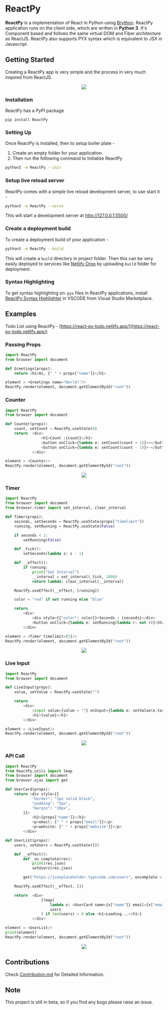 # ReactPy

**ReactPy** is a implementation of React in Python using [Brython](https://brython.info/). ReactPy application runs on the client side, which are written in **Python 3**. It's Component based and follows the same virtual DOM and Fiber architecture as ReactJS. ReactPy also supports PYX syntax which is equivalent to JSX in Javascript.

## Getting Started

Creating a ReactPy app is very simple and the process in very much inspired from ReactJS.

<p align="center">
  <img src="https://github.com/RudreshVeerkhare/ReactPy/raw/main/media/ReactPy_init.gif" />
</p>

### Installation

ReactPy has a PyPI package

```
pip install ReactPy
```

### Setting Up

Once ReactPy is installed, then to setup boiler plate -

1. Create an empty folder for your application.
2. Then run the following command to Initialize ReactPy

```sh
python3 -m ReactPy --init
```

### Setup live reload server

ReactPy comes with a simple live reload development server, to use start it -

```sh
python3 -m ReactPy --serve
```

This will start a development server at http://127.0.0.1:5500/

### Create a deployment build

To create a deployment build of your application -

```sh
python3 -m ReactPy --build
```

This will create a `build` directory in project folder. Then this can be very easily deployed to services like [Netlify Drop](https://docs.netlify.com/site-deploys/create-deploys/#drag-and-drop) by uploading `build` folder for deployment.

### Syntax Highlighting

To get syntax highlighting on`.pyx` files in ReactPy applications, install [ReactPy Syntax Highlighter](https://marketplace.visualstudio.com/items?itemName=RudreshVeerkhare.reactpy) in VSCODE from Visual Studio Marketplace.

## Examples

Todo List using ReactPy - [https://react-py-todo.netlify.app/](https://react-py-todo.netlify.app/)

### Passing Props

```python
import ReactPy
from browser import document

def Greetings(props):
    return <h1>Hi, {" " + props["name"]}</h1>

element = <Greetings name="World!"/>
ReactPy.render(element, document.getElementById("root"))
```

### Counter

```python
import ReactPy
from browser import document

def Counter(props):
    count, setCount = ReactPy.useState(0)
    return  <div>
                <h1>Count :{count}</h1>
                <button onClick={lambda e: setCount(count + 1)}>+</button>
                <button onClick={lambda e: setCount(count - 1)}>-</button>
            </div>

element = <Counter/>
ReactPy.render(element, document.getElementById("root"))
```

<p align="center">
  <img src="https://github.com/RudreshVeerkhare/ReactPy/raw/main/media/Counter.gif" />
</p>

### Timer

```python
import ReactPy
from browser import document
from browser.timer import set_interval, clear_interval

def Timer(props):
    seconds, setSeconds = ReactPy.useState(props["timelimit"])
    running, setRunning = ReactPy.useState(False)

    if seconds < 1:
        setRunning(False)

    def _tick():
        setSeconds(lambda s: s - 1)

    def __effect():
        if running:
            print("Set Interval")
            __interval = set_interval(_tick, 1000)
            return lambda: clear_interval(__interval)

    ReactPy.useEffect(__effect, [running])

    color = "red" if not running else "blue"

    return
        <div>
            <div style={{"color": color}}>Seconds : {seconds}</div>
            <button onClick={lambda e: setRunning(lambda r: not r)}>Start / Stop</button>
        </div>

element = <Timer timelimit={5}/>
ReactPy.render(element, document.getElementById("root"))
```

<p align="center">
  <img src="https://github.com/RudreshVeerkhare/ReactPy/raw/main/media/Timer.gif" />
</p>

### Live Input

```python
import ReactPy
from browser import document

def LiveInput(props):
    value, setValue = ReactPy.useState("")

    return
        <div>
            <input value={value + ""} onInput={lambda e: setValue(e.target.value)}/>
            <h1>{value}</h1>
        </div>

element = <LiveInput/>
ReactPy.render(element, document.getElementById("root"))
```

<p align="center">
  <img src="https://github.com/RudreshVeerkhare/ReactPy/raw/main/media/LiveInput.gif" />
</p>

### API Call

```python
import ReactPy
from ReactPy.utils import lmap
from browser import document
from browser.ajax import get

def UserCard(props):
    return <div style={{
            "border": "1px solid black",
            "padding": "5px",
            "margin": "10px",
        }}>
            <h2>{props["name"]}</h2>
            <p>email: {" " + props["email"]}</p>
            <p>website: {" " + props["website"]}</p>
        </div>

def UserList(props):
    users, setUsers = ReactPy.useState([])

    def __effect():
        def _on_complete(res):
            print(res.json)
            setUsers(res.json)

        get("https://jsonplaceholder.typicode.com/users", oncomplete = _on_complete)

    ReactPy.useEffect(__effect, [])

    return  <div>
                {lmap(
                    lambda x: <UserCard name={x["name"]} email={x["email"]} website={x["website"]}/>,
                    users
                ) if len(users) > 0 else <h1>Loading...</h1>}
            </div>

element = <UserList/>
print(element)
ReactPy.render(element, document.getElementById("root"))
```

<p align="center">
  <img src="https://github.com/RudreshVeerkhare/ReactPy/raw/main/media/API%20Call.gif" />
</p>

## Contributions

Check [Contribution.md]() for Detailed Information.

## Note

This project is still in beta, so if you find any bugs please raise an issue.
